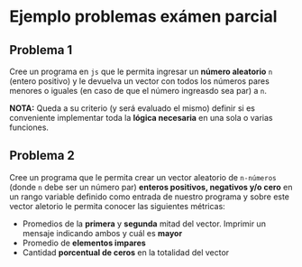 # Ejemplo problemas exámen parcial

## Problema 1
Cree un programa en `js` que le permita ingresar un **número aleatorio** `n` (entero positivo) y le devuelva un vector con todos los números pares menores o iguales (en caso de que el número ingreasdo sea par) a `n`.

**NOTA:** Queda a su criterio (y será evaluado el mismo) definir si es conveniente implementar toda la **lógica necesaria** en una sola o varias funciones.

## Problema 2
Cree un programa que le permita crear un vector aleatorio de `n-números` (donde `n` debe ser un número par) **enteros positivos, negativos y/o cero** en un rango variable definido como entrada de nuestro programa y sobre este vector aletorio le permita conocer las siguientes métricas:

- Promedios de la **primera** y **segunda** mitad del vector. Imprimir un mensaje indicando ambos y cuál es **mayor**
- Promedio de **elementos impares**
- Cantidad **porcentual de ceros** en la totalidad del vector

